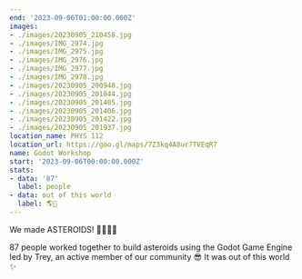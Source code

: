 ```yaml
---
end: '2023-09-06T01:00:00.000Z'
images:
- ./images/20230905_210458.jpg
- ./images/IMG_2974.jpg
- ./images/IMG_2975.jpg
- ./images/IMG_2976.jpg
- ./images/IMG_2977.jpg
- ./images/IMG_2978.jpg
- ./images/20230905_200948.jpg
- ./images/20230905_201044.jpg
- ./images/20230905_201405.jpg
- ./images/20230905_201406.jpg
- ./images/20230905_201422.jpg
- ./images/20230905_201937.jpg
location_name: PHYS 112
location_url: https://goo.gl/maps/7Z3kq4A8ur7TVEqR7
name: Godot Workshop
start: '2023-09-06T00:00:00.000Z'
stats:
- data: '87'
  label: people
- data: out of this world
  label: 🌎🌠
---
```


We made ASTEROIDS! 🌠🌠🌠🌠

87 people worked together to build asteroids using the Godot Game Engine led by Trey, an active member of our community 😎 It was out of this world ✨